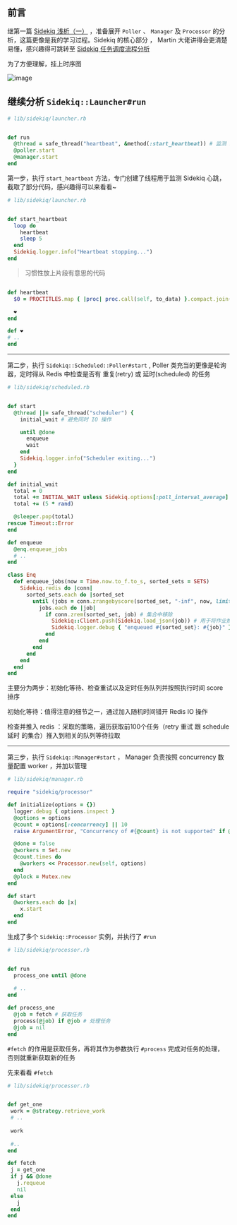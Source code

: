## 前言

继第一篇 [Sidekiq 浅析（一）](https://ruby-china.org/topics/41582) ，准备展开 `Poller` 、 `Manager` 及 `Processor` 的分析，这篇更像是我的学习过程。Sidekiq 的核心部分 ， Martin 大佬讲得会更清楚易懂，感兴趣得可跳转至 [Sidekiq 任务调度流程分析](https://ruby-china.org/topics/31470) 

为了方便理解，挂上时序图

![image](https://user-images.githubusercontent.com/83901620/129534361-12ae23c2-8c5b-46cd-81a3-3cb83bf5c622.png)

## 继续分析 `Sidekiq::Launcher#run`

```ruby
# lib/sidekiq/launcher.rb


def run
  @thread = safe_thread("heartbeat", &method(:start_heartbeat)) # 监测 Sidekiq 心跳
  @poller.start
  @manager.start
end

```

第一步，执行 `start_heartbeat` 方法，专门创建了线程用于监测 Sidekiq 心跳，截取了部分代码，感兴趣得可以来看看~

```ruby
# lib/sidekiq/launcher.rb


def start_heartbeat
  loop do
    heartbeat
    sleep 5
  end
  Sidekiq.logger.info("Heartbeat stopping...")
end

```

> 习惯性放上片段有意思的代码

```ruby

def heartbeat
  $0 = PROCTITLES.map { |proc| proc.call(self, to_data) }.compact.join(" ")

  ❤
end

def ❤
# ..
end


```

---

第二步，执行 `Sidekiq::Scheduled::Poller#start` , Poller 类充当的更像是轮询器，定时得从 Redis 中检查是否有 重复(retry) 或 延时(scheduled) 的任务

```ruby
# lib/sidekiq/scheduled.rb


def start
  @thread ||= safe_thread("scheduler") {
    initial_wait # 避免同时 IO 操作

    until @done
      enqueue
      wait
    end
    Sidekiq.logger.info("Scheduler exiting...")
  }
end

def initial_wait
  total = 0
  total += INITIAL_WAIT unless Sidekiq.options[:poll_interval_average]
  total += (5 * rand)

  @sleeper.pop(total)
rescue Timeout::Error
end

def enqueue
  @enq.enqueue_jobs
  # ..
end

class Enq
  def enqueue_jobs(now = Time.now.to_f.to_s, sorted_sets = SETS)
    Sidekiq.redis do |conn|
      sorted_sets.each do |sorted_set
        until (jobs = conn.zrangebyscore(sorted_set, "-inf", now, limit: [0, 100])).empty?
          jobs.each do |job|
            if conn.zrem(sorted_set, job) # 集合中移除
              Sidekiq::Client.push(Sidekiq.load_json(job)) # 用于将作业推送到 Redis
              Sidekiq.logger.debug { "enqueued #{sorted_set}: #{job}" }
            end
          end
        end
      end
    end
  end
end
```

主要分为两步：初始化等待、检查重试以及定时任务队列并按照执行时间 score 排序

初始化等待：值得注意的细节之一，通过加入随机时间错开  Redis IO 操作

检查并推入 redis ：采取的策略，遍历获取前100个任务（retry 重试 跟 schedule 延时 的集合）推入到相关的队列等待拉取 

---

第三步，执行 `Sidekiq::Manager#start` ， Manager 负责按照 concurrency 数量配置 worker ，并加以管理

```ruby
# lib/sidekiq/manager.rb

require "sidekiq/processor"

def initialize(options = {})
  logger.debug { options.inspect }
  @options = options
  @count = options[:concurrency] || 10
  raise ArgumentError, "Concurrency of #{@count} is not supported" if @count < 1

  @done = false
  @workers = Set.new
  @count.times do
    @workers << Processor.new(self, options) 
  end
  @plock = Mutex.new
end

def start
  @workers.each do |x|
    x.start
  end
end

```

生成了多个 `Sidekiq::Processor` 实例，并执行了 `#run`

```ruby
# lib/sidekiq/processor.rb


def run
  process_one until @done
  
  # ..
end

def process_one
  @job = fetch # 获取任务
  process(@job) if @job # 处理任务
  @job = nil
end

```

 `#fetch` 的作用是获取任务，再将其作为参数执行 `#process` 完成对任务的处理，否则就重新获取新的任务
 
 先来看看 `#fetch`
 
 ```ruby
 # lib/sidekiq/processor.rb
 
 
 def get_one
  work = @strategy.retrieve_work
  # ..
  
  work
  
  #..
end

def fetch
  j = get_one
  if j && @done
    j.requeue
    nil
  else
    j
  end
end
 
 ```
 
 



